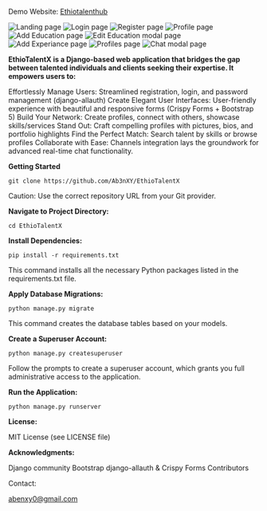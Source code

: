 Demo Website: [Ethiotalenthub](https://ethiotalenthub.onrender.com/)

![Landing page](https://github.com/Ab3nXY/EthioTalentX/assets/127937158/3b5d75a8-3b99-4615-b635-3fc3604f2153)
![Login page](https://github.com/Ab3nXY/EthioTalentX/assets/127937158/c18362a5-6313-40d2-a431-071760142059)
![Register page](https://github.com/Ab3nXY/EthioTalentX/assets/127937158/0105092e-a4f6-47cd-951d-ca3ec0f10800)
![Profile page](https://github.com/Ab3nXY/EthioTalentX/assets/127937158/02cb2423-1203-4a98-a67d-1c78619880be)
![Add Education page](https://github.com/Ab3nXY/EthioTalentX/assets/127937158/0222bf96-989b-4a82-ae68-842fb602f5a6)
![Edit Education modal page ](https://github.com/Ab3nXY/EthioTalentX/assets/127937158/dee8b5e1-162f-47c8-823e-06fb74ffe8bd)
![Add Experiance page](https://github.com/Ab3nXY/EthioTalentX/assets/127937158/b7fe6c59-da19-4208-af10-68bece8de27f)
![Profiles page](https://github.com/Ab3nXY/EthioTalentX/assets/127937158/cfcb4415-d2e5-4a7d-8d63-7c8db9888167)
![Chat modal page](https://github.com/Ab3nXY/EthioTalentX/assets/127937158/51f193cd-5b8c-4a1f-a367-5acadbe04714)


**EthioTalentX is a Django-based web application that bridges the gap between talented individuals and clients seeking their expertise. It empowers users to:**

Effortlessly Manage Users: Streamlined registration, login, and password management (django-allauth)
Create Elegant User Interfaces: User-friendly experience with beautiful and responsive forms (Crispy Forms + Bootstrap 5)
Build Your Network: Create profiles, connect with others, showcase skills/services
Stand Out: Craft compelling profiles with pictures, bios, and portfolio highlights
Find the Perfect Match: Search talent by skills or browse profiles
Collaborate with Ease: Channels integration lays the groundwork for advanced real-time chat functionality.

**Getting Started**

```git clone https://github.com/Ab3nXY/EthioTalentX```

Caution: Use the correct repository URL from your Git provider.

**Navigate to Project Directory:**

```cd EthioTalentX```

**Install Dependencies:**

```pip install -r requirements.txt```

This command installs all the necessary Python packages listed in the requirements.txt file.

**Apply Database Migrations:**

```python manage.py migrate```

This command creates the database tables based on your models.

**Create a Superuser Account:**

```python manage.py createsuperuser```

Follow the prompts to create a superuser account, which grants you full administrative access to the application.

**Run the Application:**

```python manage.py runserver```


**License:**

MIT License (see LICENSE file)

**Acknowledgments:**

Django community
Bootstrap
django-allauth & Crispy Forms
Contributors

Contact:

abenxy0@gmail.com
